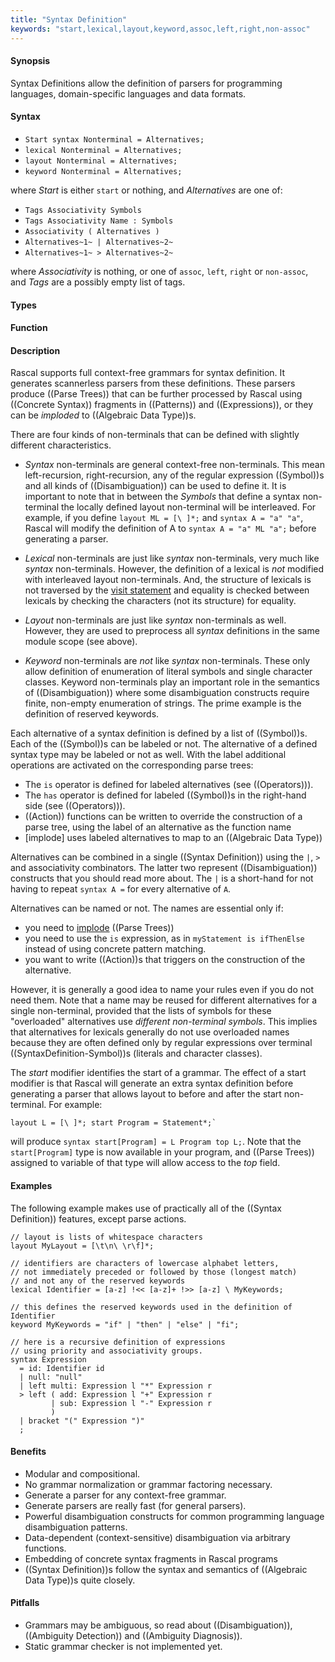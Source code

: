 ```yaml
---
title: "Syntax Definition"
keywords: "start,lexical,layout,keyword,assoc,left,right,non-assoc"
---
```


#### Synopsis

Syntax Definitions allow the definition of parsers for programming languages, domain-specific languages and data formats.

#### Syntax

*  `Start syntax Nonterminal = Alternatives;`
*  `lexical Nonterminal = Alternatives;`
*  `layout Nonterminal = Alternatives;`
*  `keyword Nonterminal = Alternatives;`


where _Start_ is either `start` or nothing, and _Alternatives_ are one of:

*  `Tags Associativity Symbols`
*  `Tags Associativity Name : Symbols`
*  `Associativity ( Alternatives )`
*  `Alternatives~1~ | Alternatives~2~`  
*  `Alternatives~1~ > Alternatives~2~`  


where _Associativity_ is nothing, or one of `assoc`, `left`, `right` or `non-assoc`, and _Tags_ are a possibly empty list of tags.

#### Types

#### Function

#### Description

Rascal supports full context-free grammars for syntax definition. It generates scannerless parsers from these definitions. 
These parsers produce ((Parse Trees)) that can be further processed by Rascal using ((Concrete Syntax)) fragments
 in ((Patterns)) and ((Expressions)), or they can be _imploded_ to ((Algebraic Data Type))s.

There are four kinds of non-terminals that can be defined with slightly different characteristics.

*  _Syntax_ non-terminals are general context-free non-terminals. This mean left-recursion, right-recursion, any of the regular expression ((Symbol))s and all kinds of ((Disambiguation)) can be used to define it.
   It is important to note that in between the _Symbols_ that define a syntax non-terminal the locally defined layout non-terminal will be interleaved. 
   For example, if you define `layout ML = [\ ]*;` and `syntax A = "a" "a"`, Rascal will modify the definition of A to `syntax A = "a" ML "a";` before generating a parser.

*  _Lexical_ non-terminals are just like _syntax_ non-terminals, very much like _syntax_ non-terminals. 
   However, the definition of a lexical is _not_ modified with interleaved layout non-terminals. 
   And, the structure of lexicals is not traversed by the [visit statement]((Statement-Visit)) and equality is checked between lexicals 
   by checking the characters (not its structure) for equality. 

*  _Layout_ non-terminals are just like _syntax_ non-terminals as well. However, they are used to preprocess all _syntax_ definitions in the same module scope (see above).

*  _Keyword_ non-terminals are _not_ like _syntax_ non-terminals. These only allow definition of enumeration of literal 
   symbols and single character classes. Keyword non-terminals play an important role in the semantics of ((Disambiguation))
   where some disambiguation constructs require finite, non-empty enumeration of strings. 
   The prime example is the definition of reserved keywords.


Each alternative of a syntax definition is defined by a list of ((Symbol))s. Each of the ((Symbol))s can be labeled or not.
The alternative of a defined syntax type may be labeled or not as well. With the label additional operations are activated on the corresponding parse trees:

*  The `is` operator is defined for labeled alternatives (see ((Operators))).
*  The `has` operator is defined for labeled ((Symbol))s in the right-hand side (see ((Operators))).
*  ((Action)) functions can be written to override the construction of a parse tree, using the label of an alternative as the function name
*  [implode] uses labeled alternatives to map to an ((Algebraic Data Type))


Alternatives can be combined in a single ((Syntax Definition)) using the `|`, `>` and associativity combinators.
The latter two represent ((Disambiguation)) constructs that you should read more about. The `|` is a short-hand for not having to repeat `syntax A =` for every alternative of `A`.

Alternatives can be named or not. The names are essential only if:

*  you need to [implode]((Library:ParseTree-implode)) ((Parse Trees))
*  you need to use the `is` expression, as in `myStatement is ifThenElse` instead of using concrete pattern matching.
*  you want to write ((Action))s that triggers on the construction of the alternative.


However, it is generally a good idea to name your rules even if you do not need them. 
Note that a name may be reused for different alternatives for a single non-terminal, 
provided that the lists of symbols for these "overloaded" alternatives use _different non-terminal symbols_. 
This implies that alternatives for lexicals generally do not use overloaded names because they are often 
defined only by regular expressions over terminal ((SyntaxDefinition-Symbol))s (literals and character classes).

The _start_ modifier identifies the start of a grammar. 
The effect of a start modifier is that Rascal will generate an extra syntax definition before generating a parser
that allows layout to before and after the start non-terminal. 
For example:
```rascal
layout L = [\ ]*; start Program = Statement*;`
```
will produce `syntax start[Program] = L Program top L;`. 
Note that the `start[Program]` type is now available in your program, and ((Parse Trees)) assigned to variable of that 
type will allow access to the _top_ field.


#### Examples

The following example makes use of practically all of the ((Syntax Definition)) features, except parse actions.
```rascal
// layout is lists of whitespace characters
layout MyLayout = [\t\n\ \r\f]*;

// identifiers are characters of lowercase alphabet letters, 
// not immediately preceded or followed by those (longest match)
// and not any of the reserved keywords
lexical Identifier = [a-z] !<< [a-z]+ !>> [a-z] \ MyKeywords;

// this defines the reserved keywords used in the definition of Identifier
keyword MyKeywords = "if" | "then" | "else" | "fi";

// here is a recursive definition of expressions 
// using priority and associativity groups.
syntax Expression 
  = id: Identifier id
  | null: "null"
  | left multi: Expression l "*" Expression r
  > left ( add: Expression l "+" Expression r
         | sub: Expression l "-" Expression r
         )
  | bracket "(" Expression ")"
  ;
```

#### Benefits

*  Modular and compositional.
*  No grammar normalization or grammar factoring necessary.
*  Generate a parser for any context-free grammar.
*  Generate parsers are really fast (for general parsers).
*  Powerful disambiguation constructs for common programming language disambiguation patterns.
*  Data-dependent (context-sensitive) disambiguation via arbitrary functions.
*  Embedding of concrete syntax fragments in Rascal programs
*  ((Syntax Definition))s follow the syntax and semantics of ((Algebraic Data Type))s quite closely.

#### Pitfalls

*  Grammars may be ambiguous, so read about ((Disambiguation)), ((Ambiguity Detection)) and ((Ambiguity Diagnosis)).
*  Static grammar checker is not implemented yet.

